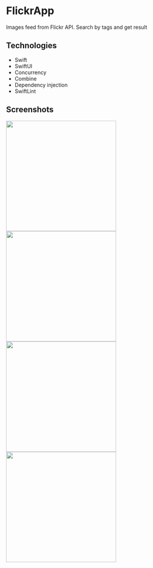 # FlickrApp

Images feed from Flickr API.
Search by tags and get result

## Technologies
- Swift
- SwiftUI
- Concurrency
- Combine
- Dependency injection
- SwiftLint


## Screenshots

<img src="https://user-images.githubusercontent.com/81718237/204893753-61838194-2c72-4997-9666-fc92fde3fb4e.png" width = "300" />

<img src="https://user-images.githubusercontent.com/81718237/204893877-7dc60b99-1e3d-4c87-b335-8160ad609ea5.png" width = "300" />

<img src="https://user-images.githubusercontent.com/81718237/204894052-3fffcf86-5399-4122-a109-3163f0b53efe.png" width = "300" />

<img src="https://user-images.githubusercontent.com/81718237/204894080-60d29169-f175-4963-91b3-a7506e0994ea.png" width = "300" />

